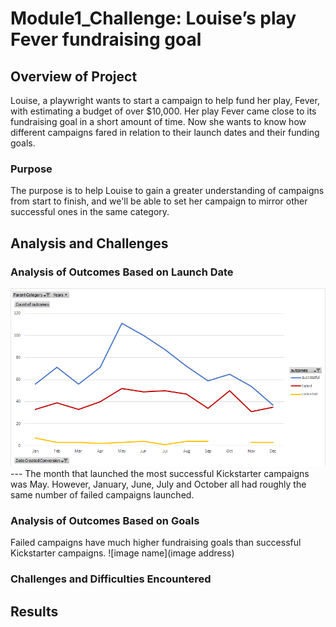 # Module1_Challenge: Louise’s play Fever fundraising goal
## Overview of Project
Louise, a playwright wants to start a campaign to help fund her play, Fever, with estimating a budget of over $10,000. Her play Fever came close to its fundraising goal in a short amount of time. Now she wants to know how different campaigns fared in relation to their launch dates and their funding goals.

### Purpose
The purpose is to help Louise to gain a greater understanding of campaigns from start to finish, and we'll be able to set her campaign to mirror other successful ones in the same category.

## Analysis and Challenges

### Analysis of Outcomes Based on Launch Date
![by_date.png](/resources/by_date.png) ---
The month that launched the most successful Kickstarter campaigns was May. However, January, June, July and October all had roughly the same number of failed campaigns launched.

### Analysis of Outcomes Based on Goals
Failed campaigns have much higher fundraising goals than successful Kickstarter campaigns.
![image name](image address)


### Challenges and Difficulties Encountered

## Results
